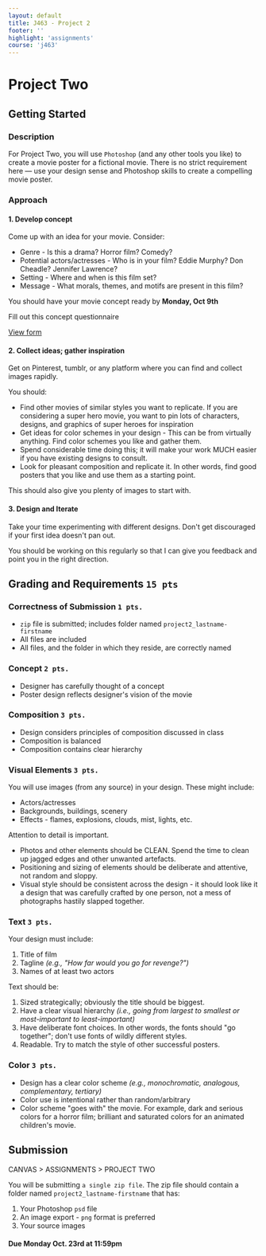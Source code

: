 ```yaml
---
layout: default
title: J463 - Project 2
footer: ''
highlight: 'assignments'
course: 'j463'
---
```


# Project Two
## Getting Started
### Description
For Project Two, you will use `Photoshop` (and any other tools you like) to create a movie poster for a fictional movie. There is no strict requirement here &mdash; use your design sense and Photoshop skills to create a compelling movie poster.

### Approach
#### 1. Develop concept
Come up with an idea for your movie. Consider:
 * Genre - Is this a drama? Horror film? Comedy?
 * Potential actors/actresses - Who is in your film? Eddie Murphy? Don Cheadle? Jennifer Lawrence?
 * Setting - Where and when is this film set?
 * Message - What morals, themes, and motifs are present in this film?

You should have your movie concept ready by __Monday, Oct 9th__

  <div class="card-block">
    <p class="card-text">Fill out this concept questionnaire</p>
    <a href="https://goo.gl/forms/bFU04Z7N2DsTdRsk2" class="btn btn-primary" target="_blank">View form</a>
  </div>

#### 2. Collect ideas; gather inspiration
Get on Pinterest, tumblr, or any platform where you can find and collect images rapidly.

You should:
 * Find other movies of similar styles you want to replicate. If you are considering a super hero movie, you want to pin lots of characters, designs, and graphics of super heroes for inspiration
 * Get ideas for color schemes in your design - This can be from virtually anything. Find color schemes you like and gather them.
 * Spend considerable time doing this; it will make your work MUCH easier if you have existing designs to consult.
 * Look for pleasant composition and replicate it. In other words, find good posters that you like and use them as a starting point.

This should also give you plenty of images to start with.

#### 3. Design and Iterate
Take your time experimenting with different designs. Don't get discouraged if your first idea doesn't pan out.

You should be working on this regularly so that I can give you feedback and point you in the right direction.

## Grading and Requirements `15 pts`
### Correctness of Submission `1 pts.`
 * `zip` file is submitted; includes folder named `project2_lastname-firstname`
 * All files are included
 * All files, and the folder in which they reside, are correctly named

### Concept `2 pts.`
 * Designer has carefully thought of a concept
 * Poster design reflects designer's vision of the movie

### Composition `3 pts.`
 * Design considers principles of composition discussed in class
 * Composition is balanced
 * Composition contains clear hierarchy

### Visual Elements `3 pts.`
You will use images (from any source) in your design. These might include:
 * Actors/actresses
 * Backgrounds, buildings, scenery
 * Effects - flames, explosions, clouds, mist, lights, etc.

Attention to detail is important.
 * Photos and other elements should be CLEAN. Spend the time to clean up jagged edges and other unwanted artefacts.
 * Positioning and sizing of elements should be deliberate and attentive, not random and sloppy.
 * Visual style should be consistent across the design - it should look like it a design that was carefully crafted by one person, not a mess of photographs hastily slapped together.

### Text `3 pts.`
Your design must include:

1. Title of film
2. Tagline _(e.g., "How far would you go for revenge?")_
3. Names of at least two actors

Text should be:

1. Sized strategically; obviously the title should be biggest.
2. Have a clear visual hierarchy _(i.e., going from largest to smallest or most-important to least-important)_
3. Have deliberate font choices. In other words, the fonts should "go together"; don't use fonts of wildly different styles.
4. Readable. Try to match the style of other successful posters.

### Color `3 pts.`
 * Design has a clear color scheme _(e.g., monochromatic, analogous, complementary, tertiary)_
 * Color use is intentional rather than random/arbitrary
 * Color scheme "goes with" the movie. For example, dark and serious colors for a horror film; brilliant and saturated colors for an animated children's movie.

## Submission
CANVAS > ASSIGNMENTS > PROJECT TWO

You will be submitting `a single zip file`. The zip file should contain a folder named `project2_lastname-firstname` that has:

 1. Your Photoshop `psd` file
 2. An image export - `png` format is preferred
 3. Your source images

#### **Due Monday Oct. 23rd at 11:59pm**